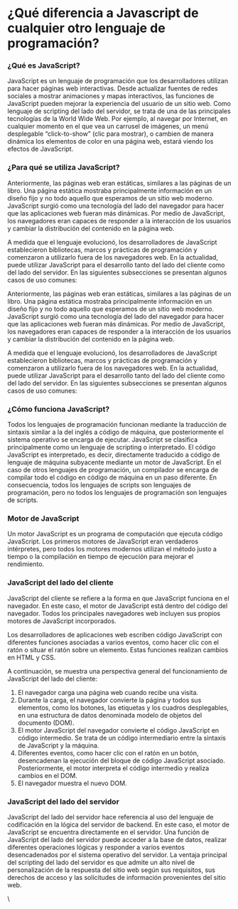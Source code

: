 # ¿Qué diferencia a Javascript de cualquier otro lenguaje de programación?

### ¿Qué es JavaScript?

JavaScript es un lenguaje de programación que los desarrolladores utilizan para hacer páginas web interactivas. Desde actualizar fuentes de redes sociales a mostrar animaciones y mapas interactivos, las funciones de JavaScript pueden mejorar la experiencia del usuario de un sitio web. Como lenguaje de scripting del lado del servidor, se trata de una de las principales tecnologías de la World Wide Web. Por ejemplo, al navegar por Internet, en cualquier momento en el que vea un carrusel de imágenes, un menú desplegable “click-to-show” (clic para mostrar), o cambien de manera dinámica los elementos de color en una página web, estará viendo los efectos de JavaScript.

### ¿Para qué se utiliza JavaScript?

Anteriormente, las páginas web eran estáticas, similares a las páginas de un libro. Una página estática mostraba principalmente información en un diseño fijo y no todo aquello que esperamos de un sitio web moderno. JavaScript surgió como una tecnología del lado del navegador para hacer que las aplicaciones web fueran más dinámicas. Por medio de JavaScript, los navegadores eran capaces de responder a la interacción de los usuarios y cambiar la distribución del contenido en la página web.

A medida que el lenguaje evolucionó, los desarrolladores de JavaScript establecieron bibliotecas, marcos y prácticas de programación y comenzaron a utilizarlo fuera de los navegadores web. En la actualidad, puede utilizar JavaScript para el desarrollo tanto del lado del cliente como del lado del servidor. En las siguientes subsecciones se presentan algunos casos de uso comunes:

Anteriormente, las páginas web eran estáticas, similares a las páginas de un libro. Una página estática mostraba principalmente información en un diseño fijo y no todo aquello que esperamos de un sitio web moderno. JavaScript surgió como una tecnología del lado del navegador para hacer que las aplicaciones web fueran más dinámicas. Por medio de JavaScript, los navegadores eran capaces de responder a la interacción de los usuarios y cambiar la distribución del contenido en la página web.

A medida que el lenguaje evolucionó, los desarrolladores de JavaScript establecieron bibliotecas, marcos y prácticas de programación y comenzaron a utilizarlo fuera de los navegadores web. En la actualidad, puede utilizar JavaScript para el desarrollo tanto del lado del cliente como del lado del servidor. En las siguientes subsecciones se presentan algunos casos de uso comunes:

### ¿Cómo funciona JavaScript?

Todos los lenguajes de programación funcionan mediante la traducción de sintaxis similar a la del inglés a código de máquina, que posteriormente el sistema operativo se encarga de ejecutar. JavaScript se clasifica principalmente como un lenguaje de scripting o interpretado. El código JavaScript es interpretado, es decir, directamente traducido a código de lenguaje de máquina subyacente mediante un motor de JavaScript. En el caso de otros lenguajes de programación, un compilador se encarga de compilar todo el código en código de máquina en un paso diferente. En consecuencia, todos los lenguajes de scripts son lenguajes de programación, pero no todos los lenguajes de programación son lenguajes de scripts.

### Motor de JavaScript

Un motor JavaScript es un programa de computación que ejecuta código JavaScript. Los primeros motores de JavaScript eran verdaderos intérpretes, pero todos los motores modernos utilizan el método justo a tiempo o la compilación en tiempo de ejecución para mejorar el rendimiento.

### JavaScript del lado del cliente

JavaScript del cliente se refiere a la forma en que JavaScript funciona en el navegador. En este caso, el motor de JavaScript está dentro del código del navegador. Todos los principales navegadores web incluyen sus propios motores de JavaScript incorporados.

Los desarrolladores de aplicaciones web escriben código JavaScript con diferentes funciones asociadas a varios eventos, como hacer clic con el ratón o situar el ratón sobre un elemento. Estas funciones realizan cambios en HTML y CSS.

A continuación, se muestra una perspectiva general del funcionamiento de JavaScript del lado del cliente:

1. El navegador carga una página web cuando recibe una visita.
2. Durante la carga, el navegador convierte la página y todos sus elementos, como los botones, las etiquetas y los cuadros desplegables, en una estructura de datos denominada modelo de objetos del documento (DOM).
3. El motor JavaScript del navegador convierte el código JavaScript en código intermedio. Se trata de un código intermediario entre la sintaxis de JavaScript y la máquina.
4. Diferentes eventos, como hacer clic con el ratón en un botón, desencadenan la ejecución del bloque de código JavaScript asociado. Posteriormente, el motor interpreta el código intermedio y realiza cambios en el DOM.
5. El navegador muestra el nuevo DOM.

### JavaScript del lado del servidor

JavaScript del lado del servidor hace referencia al uso del lenguaje de codificación en la lógica del servidor de backend. En este caso, el motor de JavaScript se encuentra directamente en el servidor. Una función de JavaScript del lado del servidor puede acceder a la base de datos, realizar diferentes operaciones lógicas y responder a varios eventos desencadenados por el sistema operativo del servidor. La ventaja principal del scripting del lado del servidor es que admite un alto nivel de personalización de la respuesta del sitio web según sus requisitos, sus derechos de acceso y las solicitudes de información provenientes del sitio web.

\
